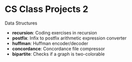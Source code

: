 # CS Class Projects 2

Data Structures

 - **recursion**: Coding exercises in recursion
 - **postfix**: Infix to postfix arithmetic expression converter
 - **huffman**: Huffman encoder/decoder
 - **concordance**: Concordance file compressor
 - **bipartite**: Checks if a graph is two-colorable
